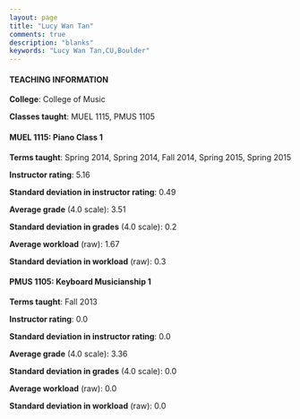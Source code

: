 ```yaml
---
layout: page
title: "Lucy Wan Tan" 
comments: true
description: "blanks"
keywords: "Lucy Wan Tan,CU,Boulder"
---
```

<head>
<script src="https://ajax.googleapis.com/ajax/libs/jquery/2.1.3/jquery.min.js"></script>
<script src="https://dl.dropboxusercontent.com/s/pc42nxpaw1ea4o9/highcharts.js?dl=0"></script>
<!-- <script src="../assets/js/highcharts.js"></script> -->
<style type="text/css">@font-face {
	font-family: "Bebas Neue";
	src: url(https://www.filehosting.org/file/details/544349/BebasNeue Regular.otf) format("opentype");
	}
	h1.Bebas { 
		font-family: "Bebas Neue", Verdana, Tahoma;
	}
</style>
</head>
	   
#### TEACHING INFORMATION

**College**: College of Music

**Classes taught**: MUEL 1115, PMUS 1105

#### MUEL 1115: Piano Class 1

**Terms taught**: Spring 2014, Spring 2014, Fall 2014, Spring 2015, Spring 2015

**Instructor rating**: 5.16

**Standard deviation in instructor rating**: 0.49

**Average grade** (4.0 scale): 3.51

**Standard deviation in grades** (4.0 scale): 0.2

**Average workload** (raw): 1.67

**Standard deviation in workload** (raw): 0.3

#### PMUS 1105: Keyboard Musicianship 1

**Terms taught**: Fall 2013

**Instructor rating**: 0.0

**Standard deviation in instructor rating**: 0.0

**Average grade** (4.0 scale): 3.36

**Standard deviation in grades** (4.0 scale): 0.0

**Average workload** (raw): 0.0

**Standard deviation in workload** (raw): 0.0

